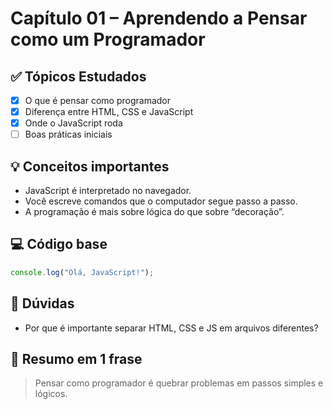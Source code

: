 # Capítulo 01 – Aprendendo a Pensar como um Programador

## ✅ Tópicos Estudados
- [x] O que é pensar como programador
- [x] Diferença entre HTML, CSS e JavaScript
- [x] Onde o JavaScript roda
- [ ] Boas práticas iniciais

## 💡 Conceitos importantes
- JavaScript é interpretado no navegador.
- Você escreve comandos que o computador segue passo a passo.
- A programação é mais sobre lógica do que sobre “decoração”.

## 💻 Código base
```js
console.log("Olá, JavaScript!");
```

## 🤔 Dúvidas
- Por que é importante separar HTML, CSS e JS em arquivos diferentes?

## 🧠 Resumo em 1 frase
> Pensar como programador é quebrar problemas em passos simples e lógicos.
